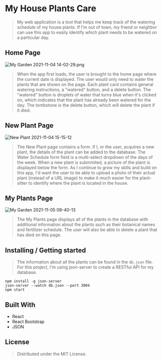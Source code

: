 
# My House Plants Care
> My web application is a tool that helps me keep track of the watering schedule of my house plants. If I'm out of town, my friend or neighbor can use this app to easily identify which plant needs to be watered on a particular day. 


## Home Page
![My Garden 2021-11-04 14-02-29.png](https://user-images.githubusercontent.com/88004335/140408198-86020796-cbd0-4115-bcd2-835021dcd41a.png)
> When the app first loads, the user is brought to the home page where the current date is displayed. The user would only need to water the plants that are shown on the page. Each plant card contains general watering instructions, a "watered" button, and a delete button. The "watered" button is droplets of water that turns blue when it's clicked on, which indicates that the plant has already been watered for the day. The tombstone is the delete button, which will delete the plant if it died.

## New Plant Page
![New Plant 2021-11-04 15-15-12](https://user-images.githubusercontent.com/88004335/140413311-744c7aa2-5302-4488-8537-d3be30410cf9.png)
> The New Plant page contains a form. If I, or the user, acquires a new plant, the details of the plant can be added to the database. The Water Schedule form field is a multi-select dropdown of the days of the week. When a new plant is submmited, a picture of the plant is displayed below the form. As I continue to grow my skills and build on this app, I'd want the user to be able to upload a photo of their actual plant (instead of a URL image) to make it much easier for the plant-sitter to identify where the plant is located in the house. 

## My Plants Page
![My Garden 2021-11-05 09-40-13](https://user-images.githubusercontent.com/88004335/140530602-8945ad5f-ae70-4c9f-902e-634850ca93fe.png)
> The My Plants page displays all of the plants in the database with additional information about the plants such as their botanical names and fertilizer schedule. The user will also be able to delete a plant that has died on this page. 


## Installing / Getting started

> The information about all the plants can be found in the `db.json` file. For this project, I'm using json-server to create a RESTful API for my database.

```shell
npm install -g json-server
json-server --watch db.json --port 3004
npm start
```

## Built With
* React
* React Bootstrap
* JSON

## License
> Distributed under the MIT License. 
